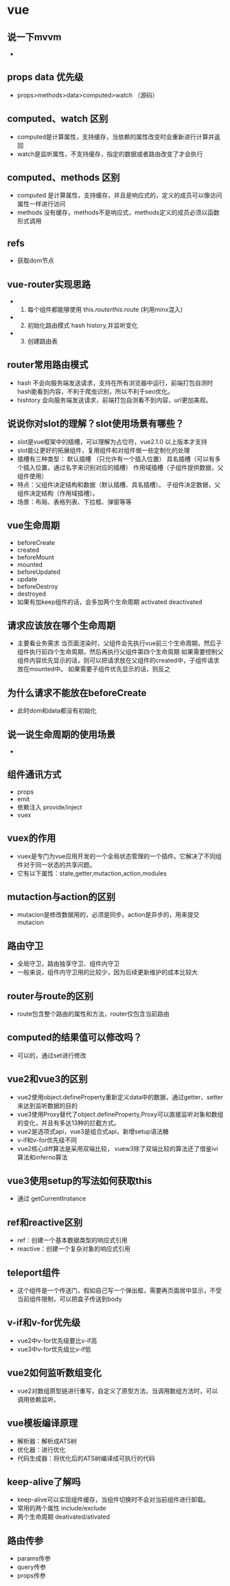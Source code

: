 # vue

## 说一下mvvm
- 

## props data 优先级
- props>methods>data>computed>watch （源码）

## computed、watch 区别
- computed是计算属性，支持缓存，当依赖的属性改变时会重新进行计算并返回
- watch是监听属性，不支持缓存，指定的数据或者路由改变了才会执行

## computed、methods 区别
- computed 是计算属性，支持缓存，并且是响应式的，定义的成员可以像访问属性一样进行访问
- methods 没有缓存，methods不是响应式，methods定义的成员必须以函数形式调用

## refs
- 获取dom节点

## vue-router实现思路
- 1. 每个组件都能够使用 this.$router this.$route (利用minx混入)
- 2. 初始化路由模式 hash history,并监听变化
- 3. 创建路由表

## router常用路由模式
- hash
    不会向服务端发送请求，支持在所有浏览器中运行，前端打包自测时hash能看到内容，不利于爬虫识别，所以不利于seo优化。
- hishtory
    会向服务端发送请求，前端打包自测看不到内容，url更加美观。

## 说说你对slot的理解？slot使用场景有哪些？
- slot是vue框架中的插槽，可以理解为占位符，vue2.1.0 以上版本才支持
- slot能让更好的拓展组件，复用组件和对组件做一些定制化的处理
- 插槽有三种类型： 默认插槽 （只允许有一个插入位置）
                具名插槽（可以有多个插入位置，通过名字来识别对应的插槽）
                作用域插槽（子组件提供数据，父组件使用）
- 特点：父组件决定结构和数据（默认插槽、具名插槽）。 子组件决定数据，父组件决定结构（作用域插槽）。
- 场景：布局、表格列表、下拉框、弹窗等等

## vue生命周期
- beforeCreate
- created
- beforeMount
- mounted
- beforeUpdated
- update
- beforeDestroy
- destroyed
- 如果有加keep组件的话，会多加两个生命周期
    activated
    deactivated

## 请求应该放在哪个生命周期
- 主要看业务需求
    当页面渲染时，父组件会先执行vue前三个生命周期，然后子组件执行前四个生命周期，然后再执行父组件第四个生命周期
    如果需要控制父组件内容优先显示的话，则可以把请求放在父组件的created中，子组件请求放在mounted中。
    如果需要子组件优先显示的话，则反之

## 为什么请求不能放在beforeCreate
- 此时dom和data都没有初始化

## 说一说生命周期的使用场景
- 

## 组件通讯方式
- props
- emit
- 依赖注入 provide/inject
- vuex

## vuex的作用
- vuex是专门为vue应用开发的一个全局状态管理的一个插件。它解决了不同组件对于同一状态的共享问题。
- 它有以下属性：state,getter,mutaction,action,modules

## mutaction与action的区别
- mutacion是修改数据用的，必须是同步。action是异步的，用来提交mutacion

## 路由守卫
- 全局守卫，路由独享守卫、组件内守卫
- 一般来说，组件内守卫用的比较少，因为后续更新维护的成本比较大

## router与route的区别
- route包含整个路由的属性和方法，router仅包含当前路由

## computed的结果值可以修改吗？
- 可以的，通过set进行修改

## vue2和vue3的区别
- vue2使用object.defineProperty重新定义data中的数据，通过getter、setter来达到监听数据的目的
- vue3使用Proxy替代了object.defineProperty,Proxy可以直接监听对象和数组的变化，并且有多达13种的拦截方式。
- vue2是选项式api，vue3是组合式api，新增setup语法糖
- v-if和v-for优先级不同
- vue2核心diff算法是采用双端比较， vuew3除了双端比较的算法还了借鉴ivi算法和inferno算法

## vue3使用setup的写法如何获取this
- 通过 getCurrentInstance

## ref和reactive区别
- ref：创建一个基本数据类型的响应式引用
- reactive：创建一个复杂对象的响应式引用

## teleport组件
- 这个组件是一个传送门，假如自己写一个弹出框，需要再页面居中显示，不受当前组件限制，可以把盒子传送到body

## v-if和v-for优先级
- vue2中v-for优先级要比v-if高
- vue3中v-for优先级比v-if低

## vue2如何监听数组变化
- vue2对数组原型链进行重写，自定义了原型方法。当调用数组方法时，可以调用依赖监听。


## vue模板编译原理
- 解析器：解析成ATS树
- 优化器：进行优化
- 代码生成器：将优化后的ATS树编译成可执行的代码

## keep-alive了解吗
- keep-alive可以实现组件缓存，当组件切换时不会对当前组件进行卸载。
- 常用的两个属性 include/exclude
- 两个生命周期 deativated/ativated


## 路由传参
- params传参
- query传参
- props传参